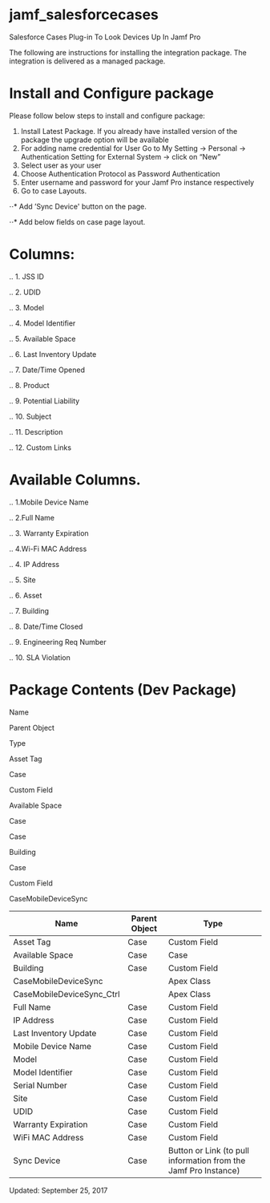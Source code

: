 # jamf_salesforcecases
Salesforce Cases Plug-in To Look Devices Up In Jamf Pro

The following are instructions for installing the integration package. The integration is delivered as a managed package.
 
# Install and Configure package
 
Please follow below steps to install and configure package:

1. Install Latest Package. If you already have installed version of the package the upgrade option will be available
2. For adding name credential for User  Go to My Setting -> Personal -> Authentication Setting for External System -> click on “New”
3. Select user as your user 
4. Choose Authentication Protocol as Password Authentication
5. Enter username and password for your Jamf Pro instance respectively
6. Go to case Layouts.

⋅⋅* Add ’Sync Device' button on the page.

⋅⋅* Add below fields on case page layout.

# Columns:

.. 1.   JSS ID

.. 2.  UDID

.. 3.  Model

.. 4.  Model Identifier

.. 5.  Available Space

.. 6.  Last Inventory Update

.. 7.  Date/Time Opened

.. 8.  Product

.. 9.  Potential Liability

.. 10.  Subject

.. 11.  Description

.. 12.  Custom Links

 
# Available Columns.
.. 1.Mobile Device Name

.. 2.Full Name

.. 3. Warranty Expiration

.. 4.Wi-Fi MAC Address

.. 4. IP Address     	

.. 5. Site

.. 6. Asset

.. 7. Building

.. 8. Date/Time Closed

.. 9. Engineering Req Number

.. 10. SLA Violation


# Package Contents (Dev Package)
Name

Parent Object

Type

Asset Tag

Case

Custom Field

Available Space

Case

Case

Building

Case

Custom Field

CaseMobileDeviceSync



| Name  | Parent Object | Type |
| ------------- | ------------- | ------------- |
| Asset Tag  | Case  | Custom Field  |
| Available Space  | Case  | Case  |
| Building  | Case  | Custom Field  |
| CaseMobileDeviceSync  |   | Apex Class  |
| CaseMobileDeviceSync_Ctrl|   | Apex Class  |
| Full Name | Case  | Custom Field  |
| IP Address | Case | Custom Field |
| Last Inventory Update | Case | Custom Field |
| Mobile Device Name | Case | Custom Field |
| Model | Case | Custom Field |
| Model Identifier | Case | Custom Field |
| Serial Number | Case | Custom Field |
| Site | Case | Custom Field |
| UDID | Case | Custom Field |
| Warranty Expiration | Case | Custom Field |
| WiFi MAC Address | Case | Custom Field |
| Sync Device | Case | Button or Link (to pull information from the Jamf Pro Instance) |


Updated: September 25, 2017

